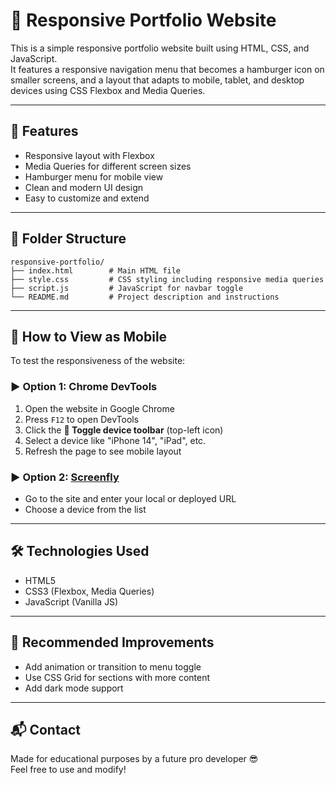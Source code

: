 # 📱 Responsive Portfolio Website

This is a simple responsive portfolio website built using HTML, CSS, and JavaScript.  
It features a responsive navigation menu that becomes a hamburger icon on smaller screens, and a layout that adapts to mobile, tablet, and desktop devices using CSS Flexbox and Media Queries.

---

## 🚀 Features

- Responsive layout with Flexbox
- Media Queries for different screen sizes
- Hamburger menu for mobile view
- Clean and modern UI design
- Easy to customize and extend

---

## 📂 Folder Structure

```
responsive-portfolio/
├── index.html        # Main HTML file
├── style.css         # CSS styling including responsive media queries
├── script.js         # JavaScript for navbar toggle
└── README.md         # Project description and instructions
```

---

## 📱 How to View as Mobile

To test the responsiveness of the website:

### ▶ Option 1: Chrome DevTools

1. Open the website in Google Chrome
2. Press `F12` to open DevTools
3. Click the **📱 Toggle device toolbar** (top-left icon)
4. Select a device like "iPhone 14", "iPad", etc.
5. Refresh the page to see mobile layout

### ▶ Option 2: [Screenfly](http://quirktools.com/screenfly/)

- Go to the site and enter your local or deployed URL
- Choose a device from the list

---

## 🛠 Technologies Used

- HTML5
- CSS3 (Flexbox, Media Queries)
- JavaScript (Vanilla JS)

---

## 🧠 Recommended Improvements

- Add animation or transition to menu toggle
- Use CSS Grid for sections with more content
- Add dark mode support

---

## 📬 Contact

Made for educational purposes by a future pro developer 😎  
Feel free to use and modify!
